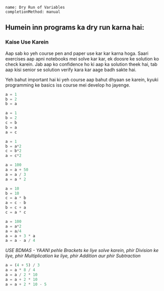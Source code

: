 ```ngMeta
name: Dry Run of Variables
completionMethod: manual
```

## Humein inn programs ka dry run karna hai:
### Kaise Use Karein
Aap sab ko yeh course pen and paper use kar kar karna hoga. Saari exercises aap apni notebooks mei solve kar kar, ek doosre ke solution ko check karein. Jab aap ko confidence ho ki aap ka solution theek hai, tab aap kisi senior se solution verify kara kar aage badh sakte hai.

Yeh bahut important hai ki yeh course aap bahut dhyaan se karein, kyuki programming ke basics iss course mei develop ho jayenge.

<!-- Dry run kaise karte hai iske liye yeh video dekho. -->

```python
a = 1
b = 2
b = a
```

```python
a = 1
b = 2
c = b
b = a 
a = c
```

```python
a = 1
b = a*2
c = b*2
a = c*2
```

```python
a = 100
a = a + 50
a = a / 3
a = a * 2
```

```python
a = 10
b = 10
c = a * b
a = c - b
b = c + a
c = a * c
```

```python
a = 100
a = a*2
a = a/4
a = a + 3 * a
a = a - a / 4
```

*USE BDMAS - YAANI pehle Brackets ke liye solve karein, phir Division ke liye, phir Multiplication ke liye, phir Addition aur phir Subtraction*
```python
a = (4 + 5) / 3
a = a * 8 / 4
a = a / 2 * 10
a = a + 2 * 10
a = a + 2 * 10 - 5
```
